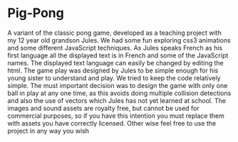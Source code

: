 # Pig-Pong
A variant of the classic pong game, developed as a teaching project with my 12 year old grandson Jules.  We had some fun exploring css3 animations and some different JavaScript techniques.  As Jules speaks French as his first language all the displayed text is in French and some of the JavaScript names.  The displayed text language can easily be changed by editing the html.  The game play was designed by Jules to be simple enough for his young sister to understand and play.  We tried to keep the code relatively simple. The must important decision was to design the game with only one ball in play at any one time, as this avoids doing multiple collision detections and also the use of vectors which Jules has not yet learned at school.  The images and sound assets are royalty free, but cannot be used for commercial purposes, so if you have this intention you must replace them with assets you have correctly licensed.   Other wise feel free to use the project in any way you wish
